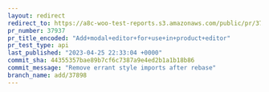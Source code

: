 ```yaml
---
layout: redirect
redirect_to: https://a8c-woo-test-reports.s3.amazonaws.com/public/pr/37937/api/index.html
pr_number: 37937
pr_title_encoded: "Add+modal+editor+for+use+in+product+editor"
pr_test_type: api
last_published: "2023-04-25 22:33:04 +0000"
commit_sha: 44355357bae89b7cf6c7387a9e4ed2b1a1b18b86
commit_message: "Remove errant style imports after rebase"
branch_name: add/37898
---
```

